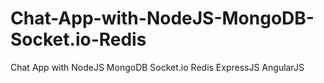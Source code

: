 # Chat-App-with-NodeJS-MongoDB-Socket.io-Redis
Chat App with NodeJS MongoDB Socket.io Redis ExpressJS AngularJS
